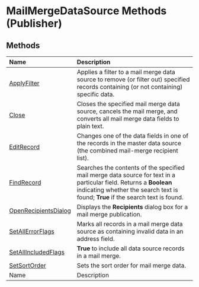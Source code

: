 
# MailMergeDataSource Methods (Publisher)

## Methods



|**Name**|**Description**|
|:-----|:-----|
| [ApplyFilter](a94af75c-e558-7160-76c9-c0f8c3fb317d.md)|Applies a filter to a mail merge data source to remove (or filter out) specified records containing (or not containing) specific data.|
| [Close](c215743b-590a-6db9-e902-b9179b67bb8e.md)|Closes the specified mail merge data source, cancels the mail merge, and converts all mail merge data fields to plain text.|
| [EditRecord](1fa31b25-b00a-9478-b341-094c2cdb2d9e.md)|Changes one of the data fields in one of the records in the master data source (the combined mail-merge recipient list).|
| [FindRecord](a4b37255-bdff-ac61-6d18-05a4fe008beb.md)|Searches the contents of the specified mail merge data source for text in a particular field. Returns a  **Boolean** indicating whether the search text is found; **True** if the search text is found.|
| [OpenRecipientsDialog](5a0a2b4a-ce23-435c-6e18-f778d6e14fd6.md)|Displays the  **Recipients** dialog box for a mail merge publication.|
| [SetAllErrorFlags](17c41fbb-3b21-c31a-63cd-ed26065bfa79.md)|Marks all records in a mail merge data source as containing invalid data in an address field.|
| [SetAllIncludedFlags](ab668e95-55ac-fcbd-19c9-3c13fe3aa995.md)| **True** to include all data source records in a mail merge.|
| [SetSortOrder](0ecb5f77-2cd1-92c6-b7f2-bf709f015ba5.md)|Sets the sort order for mail merge data.|
|Name|Description|
